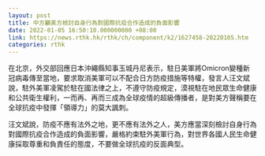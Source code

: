```yaml
---
layout: post
title: 中方籲美方檢討自身行為對國際抗疫合作造成的負面影響
date: 2022-01-05 16:50:10.000000000 +08:00
link: https://news.rthk.hk/rthk/ch/component/k2/1627458-20220105.htm
categories: rthk
---
```


在北京，外交部回應日本沖繩縣知事玉城丹尼表示，駐日美軍將Omicron變種新冠病毒傳至當地，要求取消美軍可以不配合日方防疫措施等特權，發言人汪文斌說，駐外美軍凌駕於駐在國法律之上，不遵守防疫規定，漠視駐在地民眾生命健康和公共衛生權利，一而再、再而三成為全球疫情的超級傳播者，是對美方聲稱要在全球抗疫中發揮「領導力」的莫大諷刺。

汪文斌說，防疫不應有法外之地，更不應有法外之人，美方應當深刻檢討自身行為對國際抗疫合作造成的負面影響，嚴格約束駐外美軍行為，對世界各國人民生命健康採取尊重和負責任的態度，不要做全球抗疫的反面典型。
